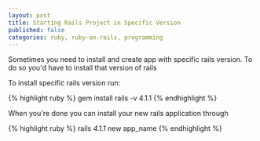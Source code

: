 ```yaml
---
layout: post
title: Starting Rails Project in Specific Version
published: false
categories: ruby, ruby-on-rails, programming
---
```


Sometimes you need to install and create app with specific rails version. To do so you'd have to install that version of rails


To install specific rails version run:

{% highlight ruby %}
gem install rails -v 4.1.1
{% endhighlight %}

When you're done you can install your new rails application through

{% highlight ruby %}
rails _4.1.1_ new app_name
{% endhighlight %}